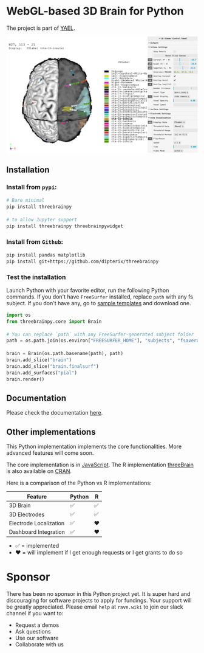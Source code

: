 # WebGL-based 3D Brain for Python

The project is part of [YAEL](https://yael.wiki/). 

[![Check out live demo](docs/assets/images/showcase-01.png)](https://dipterix.org/threeBrainPy/showcase-viewer/)

## Installation

### Install from `pypi`:

```sh
# Bare minimal
pip install threebrainpy

# to allow Jupyter support
pip install threebrainpy threebrainpywidget
```


### Install from `Github`:

```sh
pip install pandas matplotlib
pip install git+https://github.com/dipterix/threebrainpy
```

### Test the installation

Launch Python with your favorite editor, run the following Python commands. If you don't have `FreeSurfer` installed, replace `path` with any fs subject. If you don't have any, go to [sample templates](https://github.com/dipterix/threeBrain-sample/releases) and download one.

```python
import os
from threebrainpy.core import Brain

# You can replace `path` with any FreeSurfer-generated subject folder
path = os.path.join(os.environ["FREESURFER_HOME"], "subjects", "fsaverage")

brain = Brain(os.path.basename(path), path)
brain.add_slice("brain")
brain.add_slice("brain.finalsurf")
brain.add_surfaces("pial")
brain.render()
```

## Documentation

Please check the documentation [here](https://dipterix.org/threeBrainPy/).


## Other implementations

This Python implementation implements the core functionalities. More advanced features will come soon. 

The core implementation is in [JavaScript](https://github.com/dipterix/three-brain-js). The R implementation [threeBrain](https://github.com/dipterix/threeBrain) is also available on [CRAN](https://cran.r-project.org/package=threeBrain).

Here is a comparison of the Python vs R implementations:

| Feature | Python | R |
|---------|--------|---|
| 3D Brain | :white_check_mark: | :white_check_mark: |
| 3D Electrodes | :white_check_mark: | :white_check_mark: |
| Electrode Localization | :white_check_mark: | :heart: |
| Dashboard Integration  | :white_check_mark: | :heart: |

* :white_check_mark: = implemented
* :heart: = will implement if I get enough requests or I get grants to do so

# Sponsor

There has been no sponsor in this Python project yet. It is super hard and discouraging for software projects to apply for fundings. Your support will be greatly appreciated. Please email `help` at `rave.wiki` to join our slack channel if you want to:

* Request a demos
* Ask questions
* Use our software
* Collaborate with us


